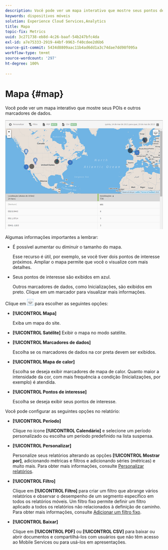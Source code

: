```yaml
---
description: Você pode ver um mapa interativo que mostre seus pontos de interesse e outros marcadores de dados.
keywords: dispositivos móveis
solution: Experience Cloud Services,Analytics
title: Mapa
topic-fix: Metrics
uuid: 3c271738-eb8d-4c26-baaf-54b247bfc4da
exl-id: a7e75333-2919-44bf-9963-f40cdee2d6b6
source-git-commit: 5434d8809aac11b4ad6dd1a3c74dae7dd98f095a
workflow-type: tm+mt
source-wordcount: '297'
ht-degree: 100%

---
```


# Mapa {#map}

Você pode ver um mapa interativo que mostre seus POIs e outros marcadores de dados.

![](assets/map.png)

Algumas informações importantes a lembrar:

* É possível aumentar ou diminuir o tamanho do mapa.

   Esse recurso é útil, por exemplo, se você tiver dois pontos de interesse próximos. Ampliar o mapa permite que você o visualize com mais detalhes.
* Seus pontos de interesse são exibidos em azul.

   Outros marcadores de dados, como Inicializações, são exibidos em preto. Clique em um marcador para visualizar mais informações.

Clique em ![camadas](assets/map_layers.png) para escolher as seguintes opções:

* **[!UICONTROL Mapa]**

   Exiba um mapa do site.

* **[!UICONTROL Satélite]**
Exibir o mapa no modo satélite.

* **[!UICONTROL Marcadores de dados]**

   Escolha se os marcadores de dados na cor preta devem ser exibidos.

* **[!UICONTROL Mapa de calor]**

   Escolha se deseja exibir marcadores de mapa de calor. Quanto maior a intensidade da cor, com mais frequência a condição (Inicializações, por exemplo) é atendida.

* **[!UICONTROL Pontos de interesse]**

   Escolha se deseja exibir seus pontos de interesse.

Você pode configurar as seguintes opções no relatório:

* **[!UICONTROL Período]**

   Clique no ícone **[!UICONTROL Calendário]** e selecione um período personalizado ou escolha um período predefinido na lista suspensa.

* **[!UICONTROL Personalizar]**

   Personalize seus relatórios alterando as opções **[!UICONTROL Mostrar por]**, adicionando métricas e filtros e adicionando séries (métricas) e muito mais. Para obter mais informações, consulte [Personalizar relatórios](/help/using/usage/reports-customize/t-reports-customize.md).

* **[!UICONTROL Filtro]**

   Clique em **[!UICONTROL Filtro]** para criar um filtro que abrange vários relatórios e observar o desempenho de um segmento específico em todos os relatórios móveis. Um filtro fixo permite definir um filtro aplicado a todos os relatórios não relacionados à definição de caminho. Para obter mais informações, consulte [Adicionar um filtro fixo](/help/using/usage/reports-customize/t-sticky-filter.md).

* **[!UICONTROL Baixar]**

   Clique em **[!UICONTROL PDF]** ou **[!UICONTROL CSV]** para baixar ou abrir documentos e compartilhá-los com usuários que não têm acesso ao Mobile Services ou para usá-los em apresentações.
